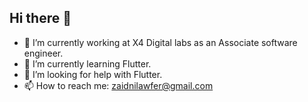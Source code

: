 ## Hi there 👋
- 🔭 I’m currently working at X4 Digital labs as an Associate software engineer.
- 🌱 I’m currently learning Flutter.
- 🤔 I’m looking for help with Flutter.
- 📫 How to reach me: zaidnilawfer@gmail.com

<!--
**zaidnilawfer/zaidnilawfer** is a ✨ _special_ ✨ repository because its `README.md` (this file) appears on your GitHub profile.

Here are some ideas to get you started:

- 🔭 I’m currently working at cubosystems as an intern.
- 🌱 I’m currently learning Spring boot.
- 🤔 I’m looking for help with Spring boot.
- 📫 How to reach me: zaidnilawfer@gmail.com

-->
